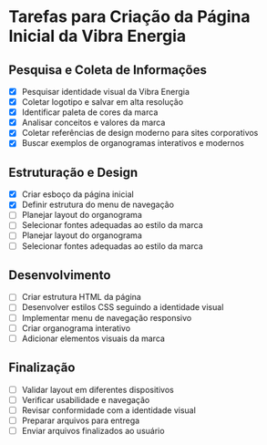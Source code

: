 # Tarefas para Criação da Página Inicial da Vibra Energia

## Pesquisa e Coleta de Informações
- [x] Pesquisar identidade visual da Vibra Energia
- [x] Coletar logotipo e salvar em alta resolução
- [x] Identificar paleta de cores da marca
- [x] Analisar conceitos e valores da marca
- [x] Coletar referências de design moderno para sites corporativos
- [x] Buscar exemplos de organogramas interativos e modernos

## Estruturação e Design
- [x] Criar esboço da página inicial
- [x] Definir estrutura do menu de navegação
- [ ] Planejar layout do organograma
- [ ] Selecionar fontes adequadas ao estilo da marca
- [ ] Planejar layout do organograma
- [ ] Selecionar fontes adequadas ao estilo da marca

## Desenvolvimento
- [ ] Criar estrutura HTML da página
- [ ] Desenvolver estilos CSS seguindo a identidade visual
- [ ] Implementar menu de navegação responsivo
- [ ] Criar organograma interativo
- [ ] Adicionar elementos visuais da marca

## Finalização
- [ ] Validar layout em diferentes dispositivos
- [ ] Verificar usabilidade e navegação
- [ ] Revisar conformidade com a identidade visual
- [ ] Preparar arquivos para entrega
- [ ] Enviar arquivos finalizados ao usuário
